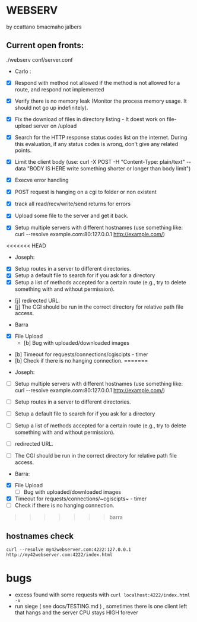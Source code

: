 # WEBSERV

by ccattano bmacmaho jalbers

## Current open fronts:

./webserv conf/server.conf

* Carlo :

- [X] Respond with method not allowed if the method is not allowed for a route, and respond not implemented 

- [X] Verify there is no memory leak (Monitor the process memory usage. It should not go up indefinitely).
- [X] Fix the download of files in directory listing 
        - It doest work on file-upload server on /upload
- [X] Search for the HTTP response status codes list on the internet. During this evaluation, if any status codes is wrong, don't give any related points.
- [X] Limit the client body (use: curl -X POST -H "Content-Type: plain/text" --data "BODY IS HERE write something shorter or longer than body limit")
- [X] Execve error handling
- [X] POST  request is hanging on a cgi to folder or non existent
- [X] track all read/recv/write/send returns for errors
- [X] Upload some file to the server and get it back.
- [X] Setup multiple servers with different hostnames (use something like: curl --resolve example.com:80:127.0.0.1 http://example.com/)

<<<<<<< HEAD

* Joseph:


- [X] Setup routes in a server to different directories.
- [X] Setup a default file to search for if you ask for a directory
- [X] Setup a list of methods accepted for a certain route (e.g., try to delete something with and without permission).
- [j] redirected URL.
- [j] The CGI should be run in the correct directory for relative path file access.

* Barra
- [X] File Upload
    - [b] Bug with uploaded/downloaded images
- [b] Timeout for requests/connections/cgiscipts - timer
- [b] Check if there is no hanging connection.
=======
* Joseph:
- [ ] Setup multiple servers with different hostnames (use something like: curl --resolve example.com:80:127.0.0.1 http://example.com/)

- [ ] Setup routes in a server to different directories.
- [ ] Setup a default file to search for if you ask for a directory
- [ ] Setup a list of methods accepted for a certain route (e.g., try to delete something with and without permission).
- [ ] redirected URL.
- [ ] The CGI should be run in the correct directory for relative path file access.

* Barra:
- [X] File Upload 
    - [ ] Bug with uploaded/downloaded images
- [X] Timeout for requests/connections/~cgiscipts~ - timer
- [ ] Check if there is no hanging connection.
>>>>>>> barra



## hostnames check 
```shell
curl --resolve my42webserver.com:4222:127.0.0.1 http://my42webserver.com:4222/index.html
```

# bugs
- excess found with some requests with ``curl localhost:4222/index.html -v``
- run siege ( see docs/TESTING.md ) , sometimes there is one client left that hangs
    and the server CPU stays HIGH forever 
